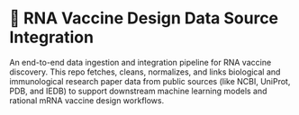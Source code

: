 # 🧬 RNA Vaccine Design Data Source Integration
An end-to-end data ingestion and integration pipeline for RNA vaccine discovery. This repo fetches, cleans, normalizes, and links biological and immunological research paper data from public sources (like NCBI, UniProt, PDB, and IEDB) to support downstream machine learning models and rational mRNA vaccine design workflows.
